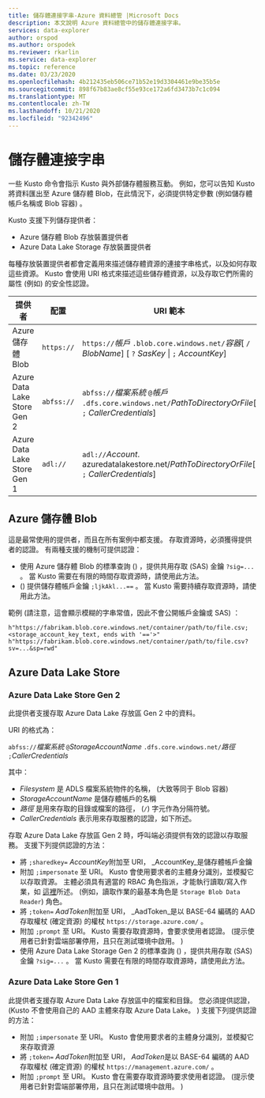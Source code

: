 ```yaml
---
title: 儲存體連接字串-Azure 資料總管 |Microsoft Docs
description: 本文說明 Azure 資料總管中的儲存體連接字串。
services: data-explorer
author: orspod
ms.author: orspodek
ms.reviewer: rkarlin
ms.service: data-explorer
ms.topic: reference
ms.date: 03/23/2020
ms.openlocfilehash: 4b212435eb506ce71b52e19d3304461e9be35b5e
ms.sourcegitcommit: 898f67b83ae8cf55e93ce172a6fd3473b7c1c094
ms.translationtype: MT
ms.contentlocale: zh-TW
ms.lasthandoff: 10/21/2020
ms.locfileid: "92342496"
---
```

# <a name="storage-connection-strings"></a>儲存體連接字串

一些 Kusto 命令會指示 Kusto 與外部儲存體服務互動。 例如，您可以告知 Kusto 將資料匯出至 Azure 儲存體 Blob，在此情況下，必須提供特定參數 (例如儲存體帳戶名稱或 Blob 容器) 。

Kusto 支援下列儲存提供者：


* Azure 儲存體 Blob 存放裝置提供者
* Azure Data Lake Storage 存放裝置提供者

每種存放裝置提供者都會定義用來描述儲存體資源的連接字串格式，以及如何存取這些資源。
Kusto 會使用 URI 格式來描述這些儲存體資源，以及存取它們所需的屬性 (例如) 的安全性認證。


|提供者                   |配置    |URI 範本                          |
|---------------------------|----------|--------------------------------------|
|Azure 儲存體 Blob         |`https://`|`https://`*帳戶* `.blob.core.windows.net/`*容器*[ `/` *BlobName*] [ `?` *SasKey* \| `;` *AccountKey*]|
|Azure Data Lake Store Gen 2|`abfss://`|`abfss://`*檔案系統* `@`*帳戶* `.dfs.core.windows.net/`*PathToDirectoryOrFile*[ `;` *CallerCredentials*]|
|Azure Data Lake Store Gen 1|`adl://`  |`adl://`*Account*. azuredatalakestore.net/*PathToDirectoryOrFile*[ `;` *CallerCredentials*]|

## <a name="azure-storage-blob"></a>Azure 儲存體 Blob

這是最常使用的提供者，而且在所有案例中都支援。
存取資源時，必須獲得提供者的認證。 有兩種支援的機制可提供認證：

* 使用 Azure 儲存體 Blob 的標準查詢 () ，提供共用存取 (SAS) 金鑰 `?sig=...` 。 當 Kusto 需要在有限的時間存取資源時，請使用此方法。
*  () 提供儲存體帳戶金鑰 `;ljkAkl...==` 。 當 Kusto 需要持續存取資源時，請使用此方法。

範例 (請注意，這會顯示模糊的字串常值，因此不會公開帳戶金鑰或 SAS) ：

`h"https://fabrikam.blob.core.windows.net/container/path/to/file.csv;<storage_account_key_text, ends with '=='>"`
`h"https://fabrikam.blob.core.windows.net/container/path/to/file.csv?sv=...&sp=rwd"` 

## <a name="azure-data-lake-store"></a>Azure Data Lake Store

### <a name="azure-data-lake-store-gen-2"></a>Azure Data Lake Store Gen 2

此提供者支援存取 Azure Data Lake 存放區 Gen 2 中的資料。

URI 的格式為：

`abfss://`*檔案系統* `@`*StorageAccountName* `.dfs.core.windows.net/`*路徑* `;`*CallerCredentials*

其中：

* _Filesystem_ 是 ADLS 檔案系統物件的名稱， (大致等同于 Blob 容器) 
* _StorageAccountName_ 是儲存體帳戶的名稱
* _路徑_ 是用來存取的目錄或檔案的路徑， (`/`) 字元作為分隔符號。
* _CallerCredentials_ 表示用來存取服務的認證，如下所述。

存取 Azure Data Lake 存放區 Gen 2 時，呼叫端必須提供有效的認證以存取服務。 支援下列提供認證的方法：

* 將 `;sharedkey=` *AccountKey*附加至 URI， _AccountKey_是儲存體帳戶金鑰
* 附加 `;impersonate` 至 URI。 Kusto 會使用要求者的主體身分識別，並模擬它以存取資源。 主體必須具有適當的 RBAC 角色指派，才能執行讀取/寫入作業，如 [這裡](/azure/storage/blobs/data-lake-storage-access-control)所述。  (例如，讀取作業的最基本角色是 `Storage Blob Data Reader`) 角色。
* 將 `;token=` *AadToken*附加至 URI， _AadToken_是以 BASE-64 編碼的 AAD 存取權杖 (確定資源) 的權杖 `https://storage.azure.com/` 。
* 附加 `;prompt` 至 URI。 Kusto 需要存取資源時，會要求使用者認證。  (提示使用者已針對雲端部署停用，且只在測試環境中啟用。 ) 
* 使用 Azure Data Lake Storage Gen 2 的標準查詢 () ，提供共用存取 (SAS) 金鑰 `?sig=...` 。 當 Kusto 需要在有限的時間存取資源時，請使用此方法。



### <a name="azure-data-lake-store-gen-1"></a>Azure Data Lake Store Gen 1

此提供者支援存取 Azure Data Lake 存放區中的檔案和目錄。
您必須提供認證， (Kusto 不會使用自己的 AAD 主體來存取 Azure Data Lake。 ) 支援下列提供認證的方法：

* 附加 `;impersonate` 至 URI。 Kusto 會使用要求者的主體身分識別，並模擬它來存取資源
* 將 `;token=` *AadToken*附加至 URI， *AadToken*是以 BASE-64 編碼的 AAD 存取權杖 (確定資源) 的權杖 `https://management.azure.com/` 。
* 附加 `;prompt` 至 URI。 Kusto 會在需要存取資源時要求使用者認證。  (提示使用者已針對雲端部署停用，且只在測試環境中啟用。 ) 